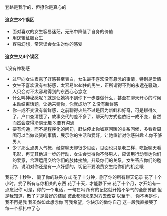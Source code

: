 套路是我学的，但撩你是真心的

#### 追女生3个误区
- 面对喜欢的女生容易迷茫，无形中降低了自身的价值
- 用逻辑征服女生
- 容易幻想，常常误会女生对你的感受

#### 追女生又4个误区
1.没有神秘感
- 过早向女生表露了好感甚至表白，女生最不喜欢没有悬念的事情，特别是爱情
- 女生不喜欢没有神秘感，太容易hold住的男生，正所谓得不到的永远在骚动，人只会对不太容易得到的东西心心念念
- 什么叫神秘感呢？就是让她猜不到你下一步要做什么，甚至在聊天开心的时候主动结束话题，让她来猜你，你就成功了
2.没有新鲜感
- 你一成不变没有新鲜感，之前聊得火热不过是因为新鲜和好奇，可是聊得久了，户口查清楚了，故事交代的差不多了，聊天的方式也依旧一成不变，自然而然会变得冷淡无趣
3.要有沟通
- 要有沟通，而不是程序化的问句，赶快停止你嘘寒问暖的关系问候，多看看周围可以当做谈资的事情，展示你的生活和爱好，让她重新对你感兴趣
4.你不够男人
- 少了那么点男人气概，经常聊天却很少见面，见面也只是老三样，吃饭聊天看电影，再无其他进一步的行动，女生会觉得你不够男人，应该用行动表达你们的爱意，合理运用交给你们的肢体接触，升级你们的关系，女生答应你们的邀约，说明对你还是有一点好感的，切记不要浪费女生给你们的机会哦


我花了十秒钟， 删了你的联系方式
花了十分钟，删了你的所有聊天记录
花了十个小时，扔了所有与你相关的东西
花了十天，才能静下来
花了十个月，才开始有一点忘记你
可是，你的一个电话，一句在吗
所有的记忆就开始不争气的全部苏醒
但是我知道，散了才是最好的结局
彼此都想未来对方去改变
以至于， 你不再是你，我不再是我
我虽然如此想念你
可我希望，你快乐的做你自己
这一段我直接哭了 每一个都扎中了心﻿
